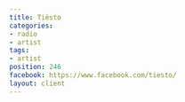 ```yaml
---
title: Tiësto
categories:
- radio
- artist
tags:
- artist
position: 246
facebook: https://www.facebook.com/tiesto/
layout: client
---
```


